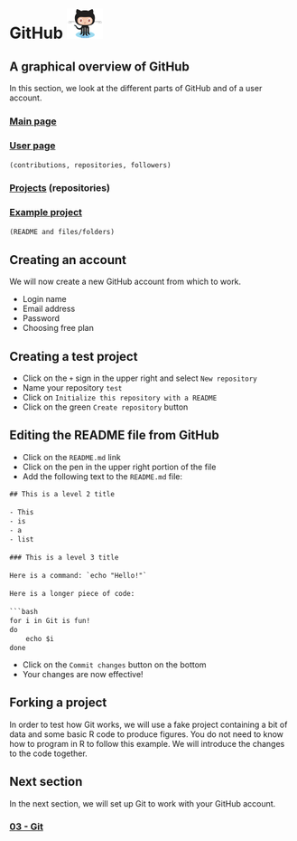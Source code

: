 # GitHub ![octocat](../images/Octocat_small.png)

## A graphical overview of GitHub
In this section, we look at the different parts of GitHub and of a user
account.

### [Main page](https://github.com)
### [User page](https://github.com/enormandeau)
    (contributions, repositories, followers)
### [Projects](https://github.com/enormandeau?tab=repositories) (repositories)
### [Example project](https://github.com/enormandeau/meditation-timer)
    (README and files/folders)

## Creating an account
We will now create a new GitHub account from which to work.

  - Login name
  - Email address
  - Password
  - Choosing free plan

## Creating a test project
  - Click on the `+` sign in the upper right and select `New repository`
  - Name your repository `test`
  - Click on `Initialize this repository with a README`
  - Click on the green `Create repository` button

## Editing the README file from GitHub
  - Click on the `README.md` link
  - Click on the pen in the upper right portion of the file
  - Add the following text to the `README.md` file:

```
## This is a level 2 title

- This
- is
- a
- list

### This is a level 3 title

Here is a command: `echo "Hello!"`

Here is a longer piece of code:

```bash
for i in Git is fun!
do
    echo $i
done
```

  - Click on the `Commit changes` button on the bottom
  - Your changes are now effective!

## Forking a project
In order to test how Git works, we will use a fake project containing a bit of
data and some basic R code to produce figures. You do not need to know how to
program in R to follow this example. We will introduce the changes to the code
together.

## Next section
In the next section, we will set up Git to work with your GitHub account.

### [03 - Git](files/03_git.md)

